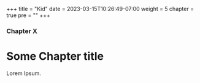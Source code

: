 +++
title = "Kid"
date = 2023-03-15T10:26:49-07:00
weight = 5
chapter = true
pre = "<b></b>"
+++

### Chapter X

# Some Chapter title

Lorem Ipsum.